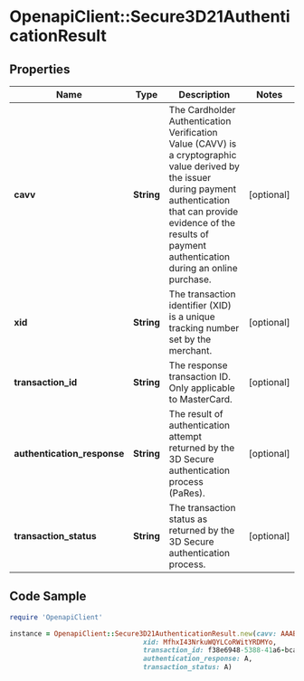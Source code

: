 # OpenapiClient::Secure3D21AuthenticationResult

## Properties

Name | Type | Description | Notes
------------ | ------------- | ------------- | -------------
**cavv** | **String** | The Cardholder Authentication Verification Value (CAVV) is a cryptographic value derived by the issuer during payment authentication that can provide evidence of the results of payment authentication during an online purchase. | [optional] 
**xid** | **String** | The transaction identifier (XID) is a unique tracking number set by the merchant. | [optional] 
**transaction_id** | **String** | The response transaction ID. Only applicable to MasterCard. | [optional] 
**authentication_response** | **String** | The result of authentication attempt returned by the 3D Secure authentication process (PaRes). | [optional] 
**transaction_status** | **String** | The transaction status as returned by the 3D Secure authentication process. | [optional] 

## Code Sample

```ruby
require 'OpenapiClient'

instance = OpenapiClient::Secure3D21AuthenticationResult.new(cavv: AAABCZIhcQAAAABZlyFxAAAAAAA,
                                 xid: MfhxI43NrkuWQYLCoRWitYRDMYo,
                                 transaction_id: f38e6948-5388-41a6-bca4-b49723c19437,
                                 authentication_response: A,
                                 transaction_status: A)
```


